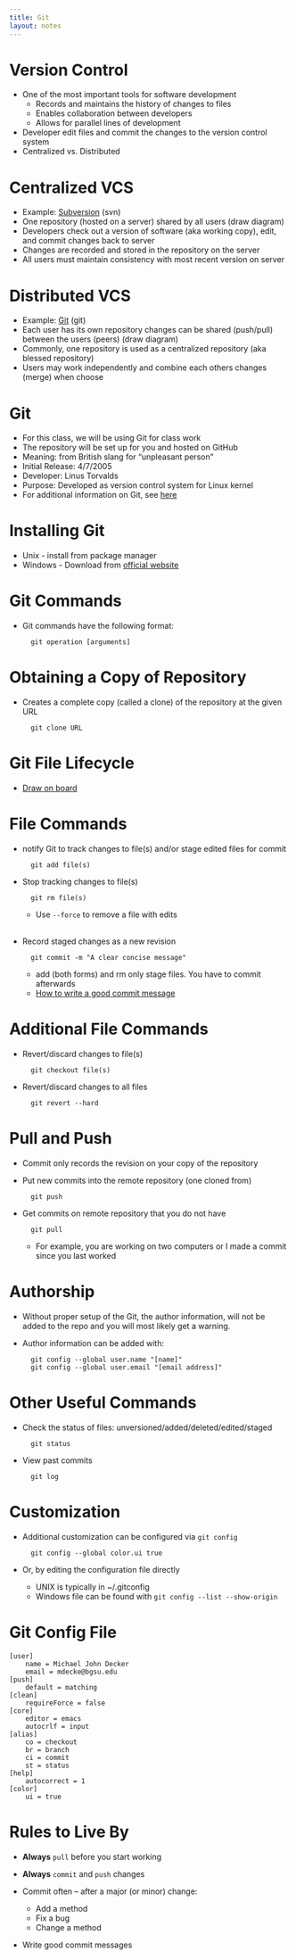 ```yaml
---
title: Git
layout: notes
---
```


# Version Control
* One of the most important tools for software development
	* Records and maintains the history of changes to files
	* Enables collaboration between developers
	* Allows for parallel lines of development
* Developer edit files and commit the changes to the version control system
* Centralized vs. Distributed

# Centralized VCS
* Example: [Subversion](https://subversion.apache.org) (svn)
* One repository (hosted on a server) shared by all users (draw diagram)
* Developers check out a version of software (aka working copy), edit, and commit changes back to server
* Changes are recorded and stored in the repository on the server
* All users must maintain consistency with most recent version on server

# Distributed VCS
* Example: [Git](https://www.git-scm.com) (git)
* Each user has its own repository changes can be shared (push/pull) between the users (peers)  (draw diagram)
* Commonly, one repository is used as a centralized repository (aka blessed repository) 
* Users may work independently and combine each others changes (merge) when choose 

# Git
* For this class, we will be using Git for class work
* The repository will be set up for you and hosted on GitHub
* Meaning: from British slang for “unpleasant person”
* Initial Release: 4/7/2005
* Developer: Linus Torvalds
* Purpose: Developed as version control system for Linux kernel
* For additional information on Git, see [here](https://www.git-scm.com/book/en/v2)

# Installing Git
* Unix - install from package manager
* Windows -  Download from [official website](https://git-scm.com/download/win)

# Git Commands
* Git commands have the following format:

		git operation [arguments]

# Obtaining a Copy of Repository

* Creates a complete copy (called a clone) of the repository at the given URL

		git clone URL

# Git File Lifecycle
* [Draw on board](https://git-scm.com/book/en/v2/images/lifecycle.png)

# File Commands

* notify Git to track changes to file(s) and/or stage edited files for commit

		git add file(s)

* Stop tracking changes to file(s)

		git rm file(s)

	* Use `--force` to remove a file with edits<br/><br/>

* Record staged changes as a new revision

		git commit -m "A clear concise message"

	* add (both forms) and rm only stage files.  You have to commit afterwards
	* [How to write a good commit message](https://chris.beams.io/posts/git-commit/)

# Additional File Commands
* Revert/discard changes to file(s)

		git checkout file(s)

* Revert/discard changes to all files

		git revert --hard

# Pull and Push
* Commit only records the revision on your copy of the repository
* Put new commits into the remote repository (one cloned from)
 
		git push

* Get commits on remote repository that you do not have

		git pull

	* For example, you are working on two computers or I made a commit since you last worked

# Authorship
* Without proper setup of the Git, the author information, will not be added to the repo and you will most likely get a warning.
* Author information can be added with: 


		git config --global user.name "[name]"
		git config --global user.email "[email address]"

# Other Useful Commands
* Check the status of files: unversioned/added/deleted/edited/staged

		git status

* View past commits

		git log

# Customization
* Additional customization can be configured via ```git config``` 

		git config --global color.ui true

* Or, by editing the configuration file directly 
	* UNIX is typically in ~/.gitconfig
	* Windows file can be found with ```git config --list --show-origin```

# Git Config File

```
[user]
	name = Michael John Decker
	email = mdecke@bgsu.edu
[push]
	default = matching
[clean]
	requireForce = false
[core]
	editor = emacs
	autocrlf = input
[alias]
	co = checkout
	br = branch
	ci = commit
	st = status
[help]
	autocorrect = 1
[color]
	ui = true
```

# Rules to Live By
* **Always** `pull` before you start working
* **Always** `commit` and `push` changes

* Commit often – after a major (or minor) change:
	* Add a method
	* Fix a bug
	* Change a method
* Write good commit messages